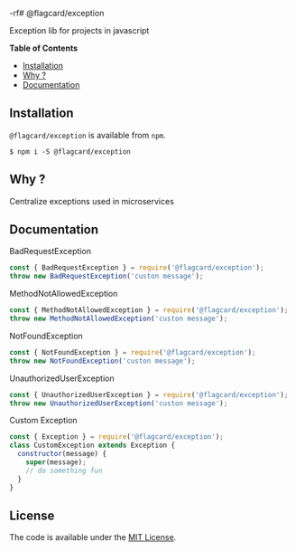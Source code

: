 -rf# @flagcard/exception

Exception lib for projects in javascript

**Table of Contents**

- [Installation](#installation)
- [Why ?](#why-)
- [Documentation](#documentation)

## Installation

`@flagcard/exception` is available from `npm`.

```
$ npm i -S @flagcard/exception
```

## Why ?

Centralize exceptions used in microservices

## Documentation

BadRequestException

```js
const { BadRequestException } = require('@flagcard/exception');
throw new BadRequestException('custon message');
```

MethodNotAllowedException

```js
const { MethodNotAllowedException } = require('@flagcard/exception');
throw new MethodNotAllowedException('custon message');
```

NotFoundException

```js
const { NotFoundException } = require('@flagcard/exception');
throw new NotFoundException('custon message');
```

UnauthorizedUserException

```js
const { UnauthorizedUserException } = require('@flagcard/exception');
throw new UnauthorizedUserException('custon message');
```

Custom Exception

```js
const { Exception } = require('@flagcard/exception');
class CustomException extends Exception {
  constructor(message) {
    super(message);
    // do something fun
  }
}
```


License
-------

The code is available under the [MIT License](LICENSE.md).
